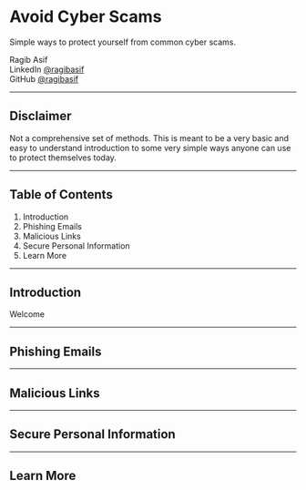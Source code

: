 # Avoid Cyber Scams

Simple ways to protect yourself from common cyber scams.

Ragib Asif  
LinkedIn [@ragibasif](https://www.linkedin.com/in/ragibasif/)  
GitHub [@ragibasif](https://github.com/ragibasif)  

---

## Disclaimer

Not a comprehensive set of methods. This is meant to be a very basic and easy to understand introduction to some very simple ways anyone can use to protect themselves today.

---

## Table of Contents

1. Introduction
2. Phishing Emails
3. Malicious Links
4. Secure Personal Information
5. Learn More


---

## Introduction

Welcome


---

## Phishing Emails

---

## Malicious Links

---

## Secure Personal Information

---

## Learn More